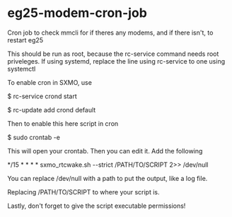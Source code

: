 # eg25-modem-cron-job
Cron job to check mmcli for if theres any modems, and if there isn't, to restart eg25

This should be run as root, because the rc-service command needs root priveleges.
If using systemd, replace the line using rc-service to one using systemctl

To enable cron in SXMO, use 

$ rc-service crond start

$ rc-update add crond default

Then to enable this here script in cron

$ sudo crontab -e

This will open your crontab. Then you can edit it.
Add the following

*/15 * * * * sxmo_rtcwake.sh --strict /PATH/TO/SCRIPT 2>> /dev/null

You can replace /dev/null with a path to put the output, like a log file.


Replacing /PATH/TO/SCRIPT to where your script is.

Lastly, don't forget to give the script executable permissions!
